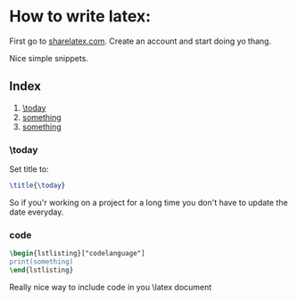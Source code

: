 # How to write latex:


First go to [sharelatex.com](sharelatex.com). Create an account and start doing yo thang.

Nice simple snippets.<br/>

## Index

1. [\today](#today)
2. [something](#something)
3. [something](#something)





### <a name="today"></a>\today
Set title to:
```latex
\title{\today}
```
So if you'r working on a project for a long time you don't have to update the date everyday.


### <a name="code"></a>code
```latex
\begin{lstlisting}["codelanguage"]
print(something)
\end{lstlisting}
```
Really nice way to include code in you \latex document
